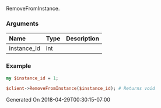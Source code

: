 RemoveFromInstance.
### Arguments
**Name**|**Type**|**Description**
:---|:---|:---
instance_id|int|

### Example

```perl
my $instance_id = 1;

$client->RemoveFromInstance($instance_id); # Returns void
```


Generated On 2018-04-29T00:30:15-07:00